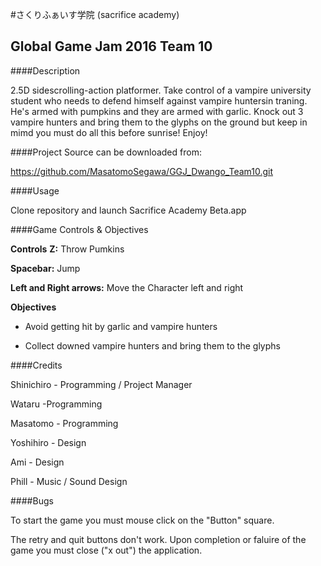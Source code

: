 #さくりふぁいす学院 (sacrifice academy)


Global Game Jam 2016 Team 10
---

####Description 

2.5D sidescrolling-action platformer. Take control of a vampire university student who needs to defend himself against vampire huntersin traning. 
He's armed with pumpkins and they are armed with garlic. Knock out 3 vampire hunters and bring them to the glyphs on the ground but keep in mimd you must do all this before sunrise!
Enjoy!

####Project Source can be downloaded from:

https://github.com/MasatomoSegawa/GGJ_Dwango_Team10.git

####Usage


Clone repository and launch Sacrifice Academy Beta.app

####Game Controls & Objectives

**Controls**
**Z:** Throw Pumkins

**Spacebar:** Jump

**Left and Right arrows:** Move the Character left and right

**Objectives**
- Avoid getting hit by garlic and vampire hunters

- Collect downed vampire hunters and bring them to the glyphs

####Credits


Shinichiro - Programming / Project Manager

Wataru -Programming

Masatomo - Programming

Yoshihiro - Design

Ami - Design 

Phill - Music / Sound Design


####Bugs

To start the game you must mouse click on the "Button" square.

The retry and quit buttons don't work. Upon completion or faluire of the game you must close ("x out") the application. 









